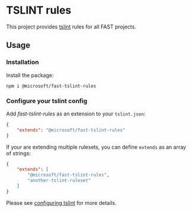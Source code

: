 # TSLINT rules

This project provides [tslint](https://github.com/palantir/tslint) rules for all FAST projects.

## Usage

### Installation

Install the package:

```shell
npm i @microsoft/fast-tslint-rules
```

### Configure your tslint config

Add *fast-tslint-rules* as an extension to your `tslint.json`:

```json
{
    "extends": "@microsoft/fast-tslint-rules" 
}
```

If your are extending multiple rulesets, you can define `extends` as an array of strings:

```json
{
    "extends": [
        "@microsoft/fast-tslint-rules",
        "another-tslint-ruleset"
    ]
}
```

Please see [configuring tslint](https://palantir.github.io/tslint/usage/configuration/) for more details.